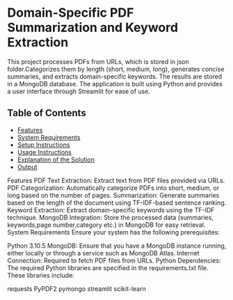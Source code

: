 # Domain-Specific PDF Summarization and Keyword Extraction
This project processes PDFs from URLs, which is stored in json folder.Categorizes them by length (short, medium, long), generates concise summaries, and extracts domain-specific keywords. The results are stored in a MongoDB database. The application is built using Python and provides a user interface through Streamlit for ease of use.

## Table of Contents
- [Features](#features)
- [System Requirements](#system-requirements)
- [Setup Instructions](#setup-instructions)
- [Usage Instructions](#usage-instructions)
- [Explanation of the Solution](#explanation-of-the-solution)
- [Output](#output)

Features
PDF Text Extraction: Extract text from PDF files provided via URLs.
PDF Categorization: Automatically categorize PDFs into short, medium, or long based on the number of pages.
Summarization: Generate summaries based on the length of the document using TF-IDF-based sentence ranking.
Keyword Extraction: Extract domain-specific keywords using the TF-IDF technique.
MongoDB Integration: Store the processed data (summaries, keywords,page number,category etc.) in MongoDB for easy retrieval.
System Requirements
Ensure your system has the following prerequisites:

Python 3.10.5
MongoDB: Ensure that you have a MongoDB instance running, either locally or through a service such as MongoDB Atlas.
Internet Connection: Required to fetch PDF files from URLs.
Python Dependencies:
The required Python libraries are specified in the requirements.txt file. These libraries include:

requests
PyPDF2
pymongo
streamlit
scikit-learn
